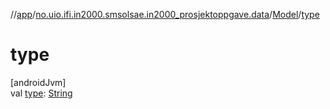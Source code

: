 //[app](../../../index.md)/[no.uio.ifi.in2000.smsolsae.in2000_prosjektoppgave.data](../index.md)/[Model](index.md)/[type](type.md)

# type

[androidJvm]\
val [type](type.md): [String](https://kotlinlang.org/api/latest/jvm/stdlib/kotlin/-string/index.html)
